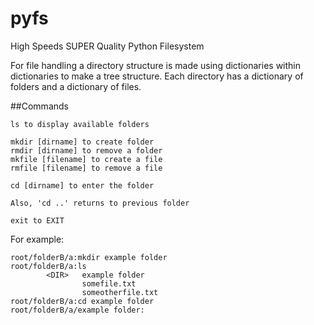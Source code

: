 # pyfs

High Speeds SUPER Quality Python Filesystem

For file handling a directory structure is made using dictionaries within dictionaries to make a tree structure. Each directory has a dictionary of folders and a dictionary of files.

##Commands

```
ls to display available folders

mkdir [dirname] to create folder
rmdir [dirname] to remove a folder
mkfile [filename] to create a file
rmfile [filename] to remove a file

cd [dirname] to enter the folder

Also, 'cd ..' returns to previous folder

exit to EXIT
```
For example:
```
root/folderB/a:mkdir example folder
root/folderB/a:ls
        <DIR>   example folder
                somefile.txt
                someotherfile.txt
root/folderB/a:cd example folder
root/folderB/a/example folder:
```